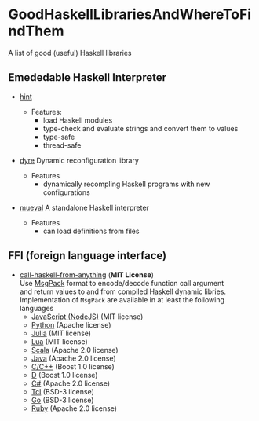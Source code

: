 # GoodHaskellLibrariesAndWhereToFindThem
A list of good (useful) Haskell libraries 


## Emededable Haskell Interpreter
* [hint](https://github.com/mvdan/hint)
  - Features:
    - load Haskell modules
    - type-check and evaluate strings and convert them to values
    - type-safe
    - thread-safe
    
* [dyre](https://github.com/willdonnelly/dyre)
  Dynamic reconfiguration library
  - Features
    - dynamically recompling Haskell programs with new configurations
    
* [mueval](https://github.com/gwern/mueval)
  A standalone Haskell interpreter
  - Features
    - can load definitions from files


## FFI (foreign language interface)
* [call-haskell-from-anything](https://github.com/nh2/call-haskell-from-anything) (**MIT License**)  
  Use [MsgPack](http://msgpack.org) format to encode/decode function call argument   
  and return values to and from compiled Haskell dynamic libries.   
  Implementation of `MsgPack` are available in at least the following languages
  - [JavaScript (NodeJS)](https://github.com/creationix/msgpack-js) (MIT license)
  - [Python](https://pypi.python.org/pypi/msgpack-python) (Apache license)
  - [Julia](https://github.com/kmsquire/MsgPack.jl) (MIT license)
  - [Lua](https://github.com/fperrad/lua-MessagePack) (MIT license)
  - [Scala](https://github.com/msgpack/msgpack-scala) (Apache 2.0 license)
  - [Java](https://github.com/msgpack/msgpack-java) (Apache 2.0 license)
  - [C/C++](https://github.com/msgpack/msgpack-c) (Boost 1.0 license)
  - [D](https://github.com/msgpack/msgpack-d) (Boost 1.0 license)
  - [C#](https://github.com/msgpack/msgpack-cli) (Apache 2.0  license)
  - [Tcl](https://github.com/jdc8/msgpack) (BSD-3 license)
  - [Go](https://github.com/ugorji/go-msgpack) (BSD-3 license)
  - [Ruby](https://github.com/msgpack/msgpack-ruby) (Apache 2.0 license)
  

